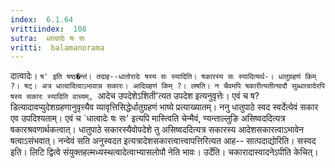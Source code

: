 ```yaml
---
index:  6.1.64
vrittiindex:  108
sutra:  धात्वादेः षः सः
vritti:  balamanorama 
---
```


दात्वादेः। `ष' इति षष्ठ�न्तं। तदाह--धातोरादेः षस्य सः स्यादिति। षकारस्य सः स्यादित्यर्थ-। धातुग्रहणं किम् ?। षट्। अत्र धात्वादित्वाऽभावान्न सकारः। आदिग्रहणं किम् ?। लषति। न चैवमपि षकारीत्यतीत्यादौ सुब्धात्वादेरपि षस्य सकारः स्यादिति वाच्यम्, `आदेच उपदेशेऽशिती'त्यत उपदेश इत्यनुवृत्तेः। एवं च ष?डित्यादावप्युदेशग्रहणानुवृत्त्यैव व्यावृत्तिसिद्धेर्धातुग्रहणं भाष्ये प्रत्याख्यातम्। ननु धातुपाठे स्वद स्वर्देत्येवं सकार एव उपदिश्यताम्। एवं च `धात्वादेः षः सः' इत्यपि मास्त्विति चेन्मैवं, ण्यन्ताल्लुङि असिष्वददित्यत्र षकारश्रवणार्थकत्वात्। धातुपाठे सकारस्यैवोपदेशे तु असिष्वददित्यत्र सकारस्य आदेशसकारत्वाऽभावेन षत्वाऽसंभवात्। नन्वेवं सति अनुस्वदत इत्यत्रादेशसकारत्वात्त्वापत्तिरित्यत आह-- सात्पदाद्योरिति। सस्वद इति। लिटि द्वित्वे संयुक्तहल्मध्यस्थत्वादेत्वाभ्यासलोपौ नेति भावः। उर्देति। चकारादास्वादनेऽपीति केचित्। 

